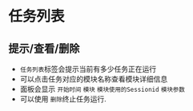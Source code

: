 # 任务列表

## 提示/查看/删除

+ `任务列表`标签会提示当前有多少任务正在运行
+ 可以点击任务对应的模块名称查看模块详细信息
+ 面板会显示 `开始时间` `模块` `模块使用的Sessionid` `模块参数`
+ 可以使用 `删除`终止任务运行.
